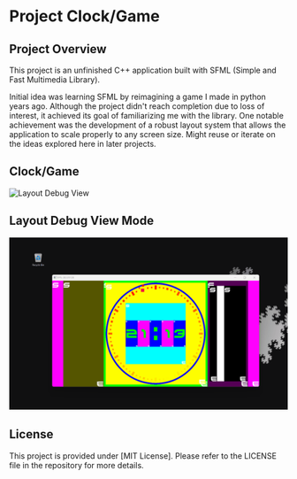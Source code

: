 # Project Clock/Game

## Project Overview
This project is an unfinished C++ application built with SFML (Simple and Fast Multimedia Library). 

Initial idea was learning SFML by reimagining a game I made in python years ago.
Although the project didn't reach completion due to loss of interest, it achieved its goal of familiarizing me with the library.
One notable achievement was the development of a robust layout system that allows the application to scale properly to any screen size.
Might reuse or iterate on the ideas explored here in later projects.


## Clock/Game 
![Layout Debug View](./Clock.gif)

## Layout Debug View Mode
![Layout Debug View](./ClockLayout.gif)


## License
This project is provided under [MIT License]. Please refer to the LICENSE file in the repository for more details.
